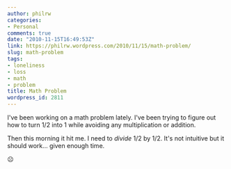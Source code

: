 ```yaml
---
author: philrw
categories:
- Personal
comments: true
date: "2010-11-15T16:49:53Z"
link: https://philrw.wordpress.com/2010/11/15/math-problem/
slug: math-problem
tags:
- loneliness
- loss
- math
- problem
title: Math Problem
wordpress_id: 2811
---
```


I've been working on a math problem lately. I've been trying to figure out how to turn 1/2 into 1 while avoiding any multiplication or addition.

Then this morning it hit me. I need to _divide_ 1/2 by 1/2. It's not intuitive but it should work... given enough time.

:frowning_face:
